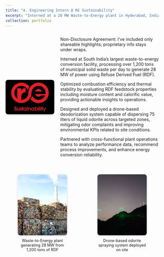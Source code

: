 ```yaml
---
title: "4. Engineering Intern @ RE Sustainability"
excerpt: "Interned at a 28 MW Waste-to-Energy plant in Hyderabad, India <img src='/images/ramky.png' alt='RE Sustainability Logo' height='20' style='vertical-align: middle;'>"
collection: portfolio
---
```


<div style="display: flex; align-items: center; gap: 20px; margin-bottom: 2em;">
  <img src="/images/ramky.png" alt="RE Sustainability Logo" style="width: 160px; height: auto; border-radius: 8px; box-shadow: 0 2px 6px rgba(0,0,0,0.2);">
  <div>
    <p>
      Non-Disclosure Agreement: I’ve included only shareable highlights; proprietary info stays under wraps.
    </p>
    <p>Interned at South India’s largest waste-to-energy conversion facility, processing over 1,200 tons of municipal solid waste per day to generate 28 MW of power using Refuse Derived Fuel (RDF).
    </p>
      Optimized combustion efficiency and thermal stability by evaluating RDF feedstock properties including moisture content and calorific value, providing actionable insights to operations.
    </p>
    <p>Designed and deployed a drone-based deodorization system capable of dispersing 75 liters of liquid odorite across targeted zones, mitigating odor complaints and improving environmental KPIs related to site conditions.
    </p>
    <p>Partnered with cross-functional plant operations teams to analyze performance data, recommend process improvements, and enhance energy conversion reliability.
    </p>
  </div>
</div>

<div style="display: flex; justify-content: center; gap: 20px; margin-top: 1.5em; max-width: 800px; margin-left: auto; margin-right: auto;">
  <figure style="text-align: center; flex: 1;">
    <img src="/images/wte.jpg" alt="Waste to Energy Plant" style="height: 200px; width: 100%; object-fit: cover; border-radius: 8px; box-shadow: 0 2px 6px rgba(0,0,0,0.15);">
    <figcaption style="font-size: 0.9em; margin-top: 0.5em;">Waste-to-Energy plant generating 28 MW from 1,200 tons of RDF</figcaption>
  </figure>
  <figure style="text-align: center; flex: 1;">
    <img src="/images/drones.jpg" alt="Drone-based Odor Control" style="height: 200px; width: 100%; object-fit: cover; border-radius: 8px; box-shadow: 0 2px 6px rgba(0,0,0,0.15);">
    <figcaption style="font-size: 0.9em; margin-top: 0.5em;">Drone-based odorite spraying system deployed on site</figcaption>
  </figure>
</div>
